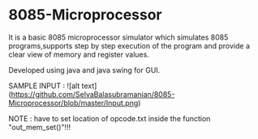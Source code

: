 # 8085-Microprocessor

It is a basic 8085 microprocessor simulator which simulates 8085 programs,supports step by step execution of the program
and provide a clear view of memory and register values.

Developed using java and java swing for GUI.

SAMPLE INPUT :
 ![alt text] (https://github.com/SelvaBalasubramanian/8085-Microprocessor/blob/master/Input.png)


NOTE : have to set location of opcode.txt inside the function "out_mem_set()"!!!
